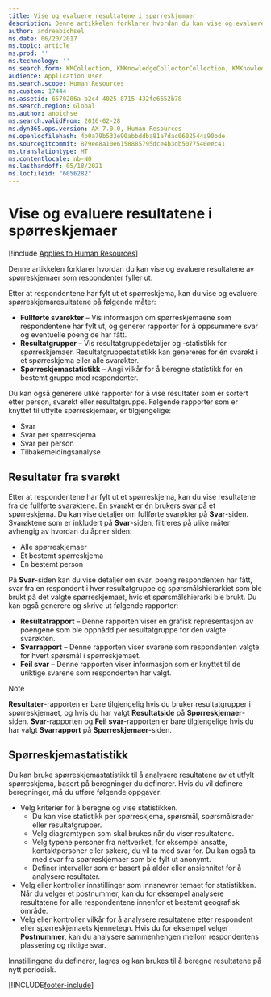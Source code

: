 ```yaml
---
title: Vise og evaluere resultatene i spørreskjemaer
description: Denne artikkelen forklarer hvordan du kan vise og evaluere resultatene av spørreskjemaer som respondenter fyller ut.
author: andreabichsel
ms.date: 06/20/2017
ms.topic: article
ms.prod: ''
ms.technology: ''
ms.search.form: KMCollection, KMKnowledgeCollectorCollection, KMKnowledgeCollectorUserResults, HcmLearningWorkspace
audience: Application User
ms.search.scope: Human Resources
ms.custom: 17444
ms.assetid: 6570206a-b2c4-4025-8715-432fe6652b78
ms.search.region: Global
ms.author: anbichse
ms.search.validFrom: 2016-02-28
ms.dyn365.ops.version: AX 7.0.0, Human Resources
ms.openlocfilehash: 4b0a79b533e90abbddba81a7dac0602544a90bde
ms.sourcegitcommit: 879ee8a10e6158885795dce4b3db5077540eec41
ms.translationtype: HT
ms.contentlocale: nb-NO
ms.lasthandoff: 05/18/2021
ms.locfileid: "6056282"
---
```

# <a name="view-and-evaluate-the-results-of-questionnaires"></a>Vise og evaluere resultatene i spørreskjemaer

[!include [Applies to Human Resources](../includes/applies-to-hr.md)]

Denne artikkelen forklarer hvordan du kan vise og evaluere resultatene av spørreskjemaer som respondenter fyller ut. 

Etter at respondentene har fylt ut et spørreskjema, kan du vise og evaluere spørreskjemaresultatene på følgende måter:

-   **Fullførte svarøkter** – Vis informasjon om spørreskjemaene som respondentene har fylt ut, og generer rapporter for å oppsummere svar og eventuelle poeng de har fått.
-   **Resultatgrupper** – Vis resultatgruppedetaljer og -statistikk for spørreskjemaer. Resultatgruppestatistikk kan genereres for én svarøkt i et spørreskjema eller alle svarøkter.
-   **Spørreskjemastatistikk** – Angi vilkår for å beregne statistikk for en bestemt gruppe med respondenter.

Du kan også generere ulike rapporter for å vise resultater som er sortert etter person, svarøkt eller resultatgruppe. Følgende rapporter som er knyttet til utfylte spørreskjemaer, er tilgjengelige:

-   Svar
-   Svar per spørreskjema
-   Svar per person
-   Tilbakemeldingsanalyse

## <a name="answer-session-results"></a>Resultater fra svarøkt

Etter at respondentene har fylt ut et spørreskjema, kan du vise resultatene fra de fullførte svarøktene. En svarøkt er én brukers svar på et spørreskjema. Du kan vise detaljer om fullførte svarøkter på **Svar**-siden. Svarøktene som er inkludert på **Svar**-siden, filtreres på ulike måter avhengig av hvordan du åpner siden:

-   Alle spørreskjemaer
-   Et bestemt spørreskjema
-   En bestemt person

På **Svar**-siden kan du vise detaljer om svar, poeng respondenten har fått, svar fra en respondent i hver resultatgruppe og spørsmålshierarkiet som ble brukt på det valgte spørreskjemaet, hvis et spørsmålshierarki ble brukt. Du kan også generere og skrive ut følgende rapporter:

-   **Resultatrapport** – Denne rapporten viser en grafisk representasjon av poengene som ble oppnådd per resultatgruppe for den valgte svarøkten.
-   **Svarrapport** – Denne rapporten viser svarene som respondenten valgte for hvert spørsmål i spørreskjemaet.
-   **Feil svar** – Denne rapporten viser informasjon som er knyttet til de uriktige svarene som respondenten har valgt.

> [!NOTE]
> **Resultater**-rapporten er bare tilgjengelig hvis du bruker resultatgrupper i spørreskjemaet, og hvis du har valgt **Resultatside** på **Spørreskjemaer**-siden. **Svar**-rapporten og **Feil svar**-rapporten er bare tilgjengelige hvis du har valgt **Svarrapport** på **Spørreskjemaer**-siden.

## <a name="questionnaire-statistics"></a>Spørreskjemastatistikk

Du kan bruke spørreskjemastatistikk til å analysere resultatene av et utfylt spørreskjema, basert på beregninger du definerer. Hvis du vil definere beregninger, må du utføre følgende oppgaver:

-   Velg kriterier for å beregne og vise statistikken.
    -   Du kan vise statistikk per spørreskjema, spørsmål, spørsmålsrader eller resultatgrupper.
    -   Velg diagramtypen som skal brukes når du viser resultatene.
    -   Velg typene personer fra nettverket, for eksempel ansatte, kontaktpersoner eller søkere, du vil ta med svar for. Du kan også ta med svar fra spørreskjemaer som ble fylt ut anonymt.
    -   Definer intervaller som er basert på alder eller ansiennitet for å analysere resultater.
-   Velg eller kontroller innstillinger som innsnevrer temaet for statistikken. Når du velger et postnummer, kan du for eksempel analysere resultatene for alle respondentene innenfor et bestemt geografisk område.
-   Velg eller kontroller vilkår for å analysere resultatene etter respondent eller spørreskjemaets kjennetegn. Hvis du for eksempel velger **Postnummer**, kan du analysere sammenhengen mellom respondentens plassering og riktige svar.

Innstillingene du definerer, lagres og kan brukes til å beregne resultatene på nytt periodisk.

[!INCLUDE[footer-include](../includes/footer-banner.md)]